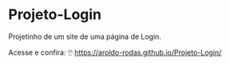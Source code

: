 # Projeto-Login
Projetinho de um site de uma página de Login.

Acesse e confira:
🖱️ https://aroldo-rodas.github.io/Projeto-Login/
